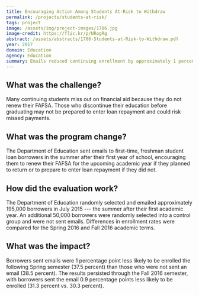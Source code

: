 ```yaml
---
title: Encouraging Action Among Students At-Risk to Withdraw
permalink: /projects/students-at-risk/
tags: project
image: /assets/img/project-images/1706.jpg
image-credit: https://flic.kr/p/URogRg
abstract: /assets/abstracts/1706-Students-at-Risk-to-Withdraw.pdf
year: 2017
domain: Education
agency: Education
summary: Emails reduced continuing enrollment by approximately 1 percentage point.
---
```

## What was the challenge?

Many continuing students miss out on financial aid because they do not renew their FAFSA. Those who discontinue their education before graduating may not be prepared to enter loan repayment and could risk missed payments. 

## What was the program change?

The Department of Education sent emails to first-time, freshman student loan borrowers in the summer after their first year of school, encouraging them to renew their FAFSA for the upcoming academic year if they planned to return or to prepare to enter loan repayment if they did not.

## How did the evaluation work?

The Department of Education randomly selected and emailed approximately 195,000 borrowers in July 2015 --- the summer after their first academic year. An additional 50,000 borrowers were randomly selected into a control group and were not sent emails. Differences in enrollment rates were compared for the Spring 2016 and Fall 2016 academic terms.

## What was the impact?

Borrowers sent emails were 1 percentage point less likely to be enrolled the following Spring semester (37.5 percent) than those who were not sent an email (38.5 percent). The results persisted through the Fall 2016 semester, with borrowers sent the email 0.9 percentage points less likely to be enrolled (31.3 percent vs. 30.3 percent). 
